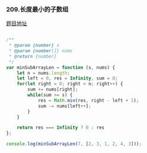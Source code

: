 ### 209.长度最小的子数组

[题目地址](https://leetcode-cn.com/problems/minimum-size-subarray-sum/)

```javascript

/**
 * @param {number} s
 * @param {number[]} nums
 * @return {number}
 */
var minSubArrayLen = function (s, nums) {
    let n = nums.length;
    let left = 0, res = Infinity, sum = 0;
    for(let right = 0; right < n; right++) {
        sum += nums[right];
        while(sum >= s) {
            res = Math.min(res, right - left + 1);
            sum -= nums[left++];
        }
    }

    return res === Infinity ? 0 : res
};

console.log(minSubArrayLen(7, [2, 3, 1, 2, 4, 3]));

```